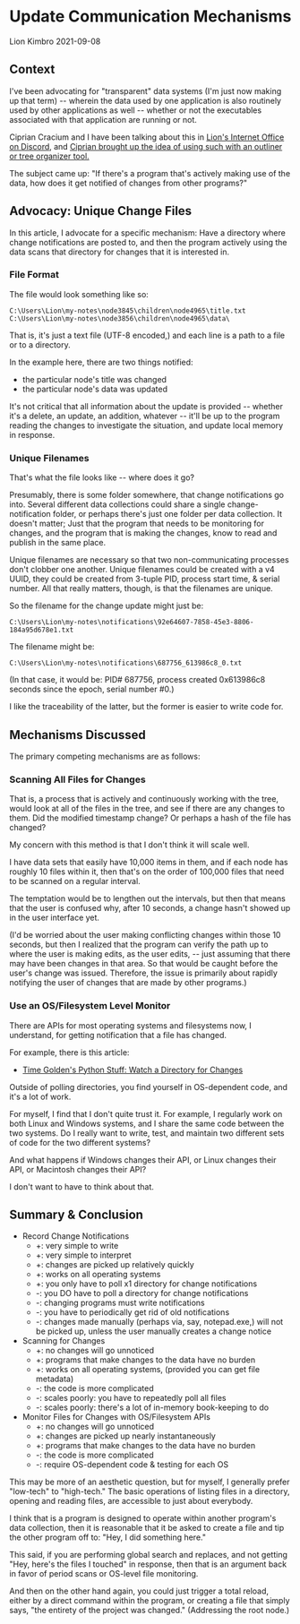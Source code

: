# Update Communication Mechanisms
Lion Kimbro
2021-09-08

## Context
I've been advocating for "transparent" data systems (I'm just now making up that term) -- wherein the data used by one application is also routinely used by other applications as well -- whether or not the executables associated with that application are running or not.

Ciprian Cracium and I have been talking about this in [Lion's Internet Office on Discord](https://discord.gg/V8wDBh8d), and [Ciprian brought up the idea of using such with an outliner or tree organizer tool.](https://scratchpad.volution.ro/ciprian/992c7f2944456f18cdde77f683f49aa7/6697ebb3.html)

The subject came up:  "If there's a program that's actively making use of the data, how does it get notified of changes from other programs?"

## Advocacy: Unique Change Files

In this article, I advocate for a specific mechanism:  Have a directory where change notifications are posted to, and then the program actively using the data scans that directory for changes that it is interested in.

### File Format

The file would look something like so:

    C:\Users\Lion\my-notes\node3845\children\node4965\title.txt
    C:\Users\Lion\my-notes\node3856\children\node4965\data\

That is, it's just a text file (UTF-8 encoded,) and each line is a path to a file or to a directory.

In the example here, there are two things notified:
* the particular node's title was changed
* the particular node's data was updated

It's not critical that all information about the update is provided -- whether it's a delete, an update, an addition, whatever -- it'll be up to the program reading the changes to investigate the situation, and update local memory in response.

### Unique Filenames

That's what the file looks like -- where does it go?

Presumably, there is some folder somewhere, that change notifications go into.  Several different data collections could share a single change-notification folder, or perhaps there's just one folder per data collection.  It doesn't matter; Just that the program that needs to be monitoring for changes, and the program that is making the changes, know to read and publish in the same place.

Unique filenames are necessary so that two non-communicating processes don't clobber one another.  Unique filenames could be created with a v4 UUID, they could be created from 3-tuple PID, process start time, & serial number.  All that really matters, though, is that the filenames are unique.

So the filename for the change update might just be:

    C:\Users\Lion\my-notes\notifications\92e64607-7858-45e3-8806-184a95d678e1.txt

The filename might be:

    C:\Users\Lion\my-notes\notifications\687756_613986c8_0.txt

(In that case, it would be: PID# 687756, process created 0x613986c8 seconds since the epoch, serial number #0.)

I like the traceability of the latter, but the former is easier to write code for.

## Mechanisms Discussed

The primary competing mechanisms are as follows:

### Scanning All Files for Changes

That is, a process that is actively and continuously working with the tree, would look at all of the files in the tree, and see if there are any changes to them.  Did the modified timestamp change?  Or perhaps a hash of the file has changed?

My concern with this method is that I don't think it will scale well.

I have data sets that easily have 10,000 items in them, and if each node has roughly 10 files within it, then that's on the order of 100,000 files that need to be scanned on a regular interval.

The temptation would be to lengthen out the intervals, but then that means that the user is confused why, after 10 seconds, a change hasn't showed up in the user interface yet.

(I'd be worried about the user making conflicting changes within those 10 seconds, but then I realized that the program can verify the path up to where the user is making edits, as the user edits, -- just assuming that there may have been changes in that area.  So that would be caught before the user's change was issued.  Therefore, the issue is primarily about rapidly notifying the user of changes that are made by other programs.)

### Use an OS/Filesystem Level Monitor

There are APIs for most operating systems and filesystems now, I understand, for getting notification that a file has changed.

For example, there is this article:
* [Time Golden's Python Stuff: Watch a Directory for Changes](http://timgolden.me.uk/python/win32_how_do_i/watch_directory_for_changes.html) 

Outside of polling directories, you find yourself in OS-dependent code, and it's a lot of work.

For myself, I find that I don't quite trust it.  For example, I regularly work on both Linux and Windows systems, and I share the same code between the two systems.  Do I really want to write, test, and maintain two different sets of code for the two different systems?

And what happens if Windows changes their API, or Linux changes their API, or Macintosh changes their API?

I don't want to have to think about that.

## Summary & Conclusion

* Record Change Notifications
  * +: very simple to write
  * +: very simple to interpret
  * +: changes are picked up relatively quickly
  * +: works on all operating systems
  * +: you only have to poll x1 directory for change notifications
  * -: you DO have to poll a directory for change notifications
  * -: changing programs must write notifications
  * -: you have to periodically get rid of old notifications
  * -: changes made manually (perhaps via, say, notepad.exe,) will not be picked up, unless the user manually creates a change notice
 * Scanning for Changes
   * +: no changes will go unnoticed
   * +: programs that make changes to the data have no burden
   * +: works on all operating systems, (provided you can get file metadata)
   * -: the code is more complicated
   * -: scales poorly: you have to repeatedly poll all files
   * -: scales poorly: there's a lot of in-memory book-keeping to do
 * Monitor Files for Changes with OS/Filesystem APIs
   * +: no changes will go unnoticed
   * +: changes are picked up nearly instantaneously
   * +: programs that make changes to the data have no burden
   * -: the code is more complicated
   * -: require OS-dependent code & testing for each OS

This may be more of an aesthetic question, but for myself, I generally prefer "low-tech" to "high-tech."  The basic operations of listing files in a directory, opening and reading files, are accessible to just about everybody.

I think that is a program is designed to operate within another program's data collection, then it is reasonable that it be asked to create a file and tip the other program off to: "Hey, I did something here."

This said, if you are performing global search and replaces, and not getting "Hey, here's the files I touched" in response, then that is an argument back in favor of period scans or OS-level file monitoring.

And then on the other hand again, you could just trigger a total reload, either by a direct command within the program, or creating a file that simply says, "the entirety of the project was changed."  (Addressing the root node.)

